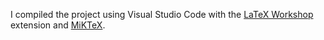 I compiled the project using Visual Studio Code with the [LaTeX Workshop](https://github.com/James-Yu/LaTeX-Workshop?tab=readme-ov-file) extension and [MiKTeX](https://miktex.org/download). 
